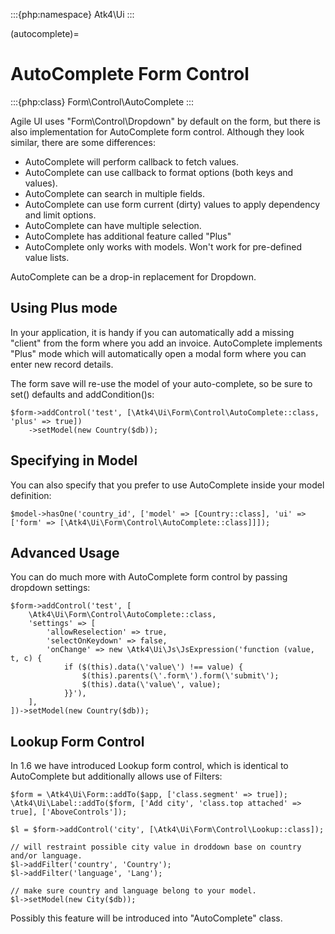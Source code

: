 :::{php:namespace} Atk4\Ui
:::

(autocomplete)=

# AutoComplete Form Control

:::{php:class} Form\Control\AutoComplete
:::

Agile UI uses "Form\Control\Dropdown" by default on the form, but there is also implementation
for AutoComplete form control. Although they look similar, there are some differences:

- AutoComplete will perform callback to fetch values.
- AutoComplete can use callback to format options (both keys and values).
- AutoComplete can search in multiple fields.
- AutoComplete can use form current (dirty) values to apply dependency and limit options.
- AutoComplete can have multiple selection.
- AutoComplete has additional feature called "Plus"
- AutoComplete only works with models. Won't work for pre-defined value lists.

AutoComplete can be a drop-in replacement for Dropdown.

## Using Plus mode

In your application, it is handy if you can automatically add a missing "client" from the form
where you add an invoice. AutoComplete implements "Plus" mode which will automatically open a modal
form where you can enter new record details.

The form save will re-use the model of your auto-complete, so be sure to set() defaults and
addCondition()s:

```
$form->addControl('test', [\Atk4\Ui\Form\Control\AutoComplete::class, 'plus' => true])
    ->setModel(new Country($db));
```

## Specifying in Model

You can also specify that you prefer to use AutoComplete inside your model definition:

```
$model->hasOne('country_id', ['model' => [Country::class], 'ui' => ['form' => [\Atk4\Ui\Form\Control\AutoComplete::class]]]);
```

## Advanced Usage

You can do much more with AutoComplete form control by passing dropdown settings:

```
$form->addControl('test', [
    \Atk4\Ui\Form\Control\AutoComplete::class,
    'settings' => [
        'allowReselection' => true,
        'selectOnKeydown' => false,
        'onChange' => new \Atk4\Ui\Js\JsExpression('function (value, t, c) {
            if ($(this).data(\'value\') !== value) {
                $(this).parents(\'.form\').form(\'submit\');
                $(this).data(\'value\', value);
            }}'),
    ],
])->setModel(new Country($db));
```

## Lookup Form Control

In 1.6 we have introduced Lookup form control, which is identical to AutoComplete but additionally allows
use of Filters:

```
$form = \Atk4\Ui\Form::addTo($app, ['class.segment' => true]);
\Atk4\Ui\Label::addTo($form, ['Add city', 'class.top attached' => true], ['AboveControls']);

$l = $form->addControl('city', [\Atk4\Ui\Form\Control\Lookup::class]);

// will restraint possible city value in droddown base on country and/or language.
$l->addFilter('country', 'Country');
$l->addFilter('language', 'Lang');

// make sure country and language belong to your model.
$l->setModel(new City($db));
```

Possibly this feature will be introduced into "AutoComplete" class.

